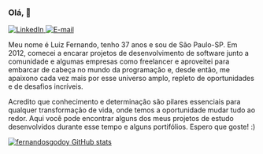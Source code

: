 ### Olá, 👋

<a href="https://bit.ly/2R83W6i" target="_blank">
<img src="https://img.shields.io/badge/-LinkedIn-blue?style=flat-square&logo=Linkedin&logoColor=white" alt="LinkedIn">
</a>

<a href="mailto:luizfernando.itpro@gmail.com" target="_blank">
<img src="https://img.shields.io/badge/-Gmail-c14438?style=flat-square&logo=Gmail&logoColor=white&link=mailto:contato.vilsonsampaio@gmail.com" alt="E-mail">
</a>

<p>

Meu nome é Luiz Fernando, tenho 37 anos e sou de São Paulo-SP. Em 2012, comecei a encarar projetos de desenvolvimento de software junto a comunidade e algumas empresas como freelancer e aproveitei para embarcar de cabeça no mundo da programação e, desde então, me apaixono cada vez mais por esse universo amplo, repleto de oportunidades e de desafios incríveis. 

Acredito que conhecimento e determinação são pilares essenciais para qualquer transformação de vida, onde temos a oportunidade mudar tudo ao redor. Aqui você pode encontrar alguns dos meus projetos de estudo desenvolvidos durante esse tempo e alguns portifólios. Espero que goste! :) 

</p>

[![fernandosgodoy GitHub stats](https://github-readme-stats.vercel.app/api?username=fernandosgodoy)](https://github.com/anuraghazra/github-readme-stats)

<!--
**fernandosgodoy/fernandosgodoy** is a ✨ _special_ ✨ repository because its `README.md` (this file) appears on your GitHub profile.

Here are some ideas to get you started:

- 🔭 I’m currently working on ...
- 🌱 I’m currently learning ...
- 👯 I’m looking to collaborate on ...
- 🤔 I’m looking for help with ...
- 💬 Ask me about ...
- 📫 How to reach me: ...
- 😄 Pronouns: ...
- ⚡ Fun fact: ...
-->

